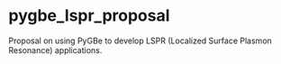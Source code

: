 # pygbe_lspr_proposal
Proposal on using PyGBe to develop LSPR (Localized Surface Plasmon Resonance) applications. 

